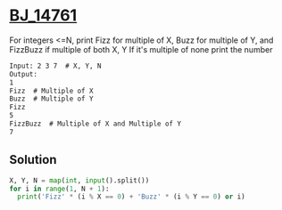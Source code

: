 # [BJ_14761](https://acmicpc.net/problem/14761)

For integers <=N, print Fizz for multiple of X, Buzz for multiple of Y, and FizzBuzz if multiple of both X, Y
If it's multiple of none print the number

```txt
Input: 2 3 7  # X, Y, N
Output:
1
Fizz  # Multiple of X
Buzz  # Multiple of Y
Fizz
5
FizzBuzz  # Multiple of X and Multiple of Y
7
```

## Solution

```py
X, Y, N = map(int, input().split())
for i in range(1, N + 1):
  print('Fizz' * (i % X == 0) + 'Buzz' * (i % Y == 0) or i)
```
